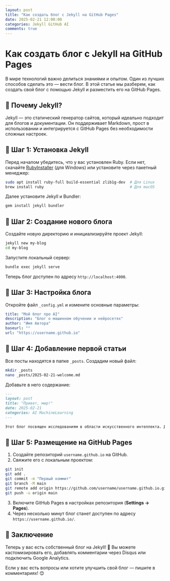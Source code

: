 ```yaml
---
layout: post
title: "Как создать блог с Jekyll на GitHub Pages"
date: 2025-02-21 12:00:00
categories: Jekyll GitHub AI
comments: true
---
```


# Как создать блог с Jekyll на GitHub Pages

В мире технологий важно делиться знаниями и опытом. Один из лучших способов сделать это — вести блог. В этой статье мы разберем, как создать свой блог с помощью Jekyll и разместить его на GitHub Pages.

## 🔹 Почему Jekyll?

Jekyll — это статический генератор сайтов, который идеально подходит для блогов и документации. Он поддерживает Markdown, прост в использовании и интегрируется с GitHub Pages без необходимости сложных настроек.

## 🔹 Шаг 1: Установка Jekyll

Перед началом убедитесь, что у вас установлен Ruby. Если нет, скачайте [RubyInstaller](https://rubyinstaller.org/) (для Windows) или установите через пакетный менеджер:

```sh
sudo apt install ruby-full build-essential zlib1g-dev  # Для Linux
brew install ruby                                      # Для macOS
```

Далее установите Jekyll и Bundler:

```sh
gem install jekyll bundler
```

## 🔹 Шаг 2: Создание нового блога

Создайте новую директорию и инициализируйте проект Jekyll:

```sh
jekyll new my-blog
cd my-blog
```

Запустите локальный сервер:

```sh
bundle exec jekyll serve
```

Теперь блог доступен по адресу `http://localhost:4000`.

## 🔹 Шаг 3: Настройка блога

Откройте файл `_config.yml` и измените основные параметры:

```yaml
title: "Мой блог про AI"
description: "Блог о машинном обучении и нейросетях"
author: "Имя Автора"
baseurl: ""
url: "https://username.github.io"
```

## 🔹 Шаг 4: Добавление первой статьи

Все посты находятся в папке `_posts`. Создадим новый файл:

```sh
mkdir _posts
nano _posts/2025-02-21-welcome.md
```

Добавьте в него содержание:

```md
---
layout: post
title: "Привет, мир!"
date: 2025-02-21
categories: AI MachineLearning
---

Этот блог посвящен исследованиям в области искусственного интеллекта. Добро пожаловать!
```

## 🔹 Шаг 5: Размещение на GitHub Pages

1. Создайте репозиторий `username.github.io` на GitHub.
2. Свяжите его с локальным проектом:

```sh
git init
git add .
git commit -m "Первый коммит"
git branch -M main
git remote add origin https://github.com/username/username.github.io.git
git push -u origin main
```

3. Включите GitHub Pages в настройках репозитория (**Settings → Pages**).
4. Через несколько минут блог станет доступен по адресу `https://username.github.io/`.

## 🔹 Заключение

Теперь у вас есть собственный блог на Jekyll! 🚀 Вы можете кастомизировать его, добавлять комментарии через Disqus или подключить Google Analytics.

Если у вас есть вопросы или хотите улучшить свой блог — пишите в комментариях! 😊

